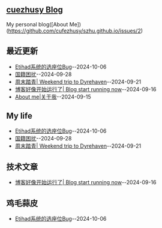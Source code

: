 ## [cuezhusy Blog](https://szhu.github.io/)
My personal blog([About Me])(https://github.com/cufezhusy/szhu.github.io/issues/2)

## 最近更新
- [Etihad系统的选座位Bug](https://github.com/cufezhusy/cufezhusy.github.io/issues/6)--2024-10-06
- [国籍困扰](https://github.com/cufezhusy/cufezhusy.github.io/issues/5)--2024-09-28
- [周末踏青| Weekend trip to Dyrehaven](https://github.com/cufezhusy/cufezhusy.github.io/issues/4)--2024-09-21
- [博客好像开始运行了| Blog start running now](https://github.com/cufezhusy/cufezhusy.github.io/issues/3)--2024-09-16
- [About me|关于我](https://github.com/cufezhusy/cufezhusy.github.io/issues/2)--2024-09-15
## My life
- [Etihad系统的选座位Bug](https://github.com/cufezhusy/cufezhusy.github.io/issues/6)--2024-10-06
- [国籍困扰](https://github.com/cufezhusy/cufezhusy.github.io/issues/5)--2024-09-28
- [周末踏青| Weekend trip to Dyrehaven](https://github.com/cufezhusy/cufezhusy.github.io/issues/4)--2024-09-21
## 技术文章
- [博客好像开始运行了| Blog start running now](https://github.com/cufezhusy/cufezhusy.github.io/issues/3)--2024-09-16
## 鸡毛蒜皮
- [Etihad系统的选座位Bug](https://github.com/cufezhusy/cufezhusy.github.io/issues/6)--2024-10-06
